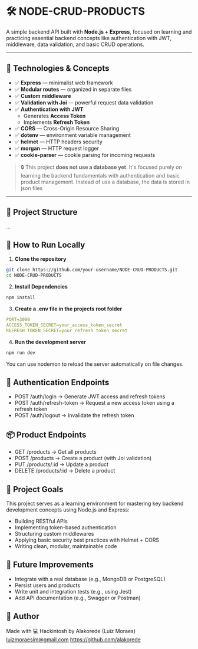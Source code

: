 # 🛠️ NODE-CRUD-PRODUCTS

A simple backend API built with **Node.js + Express**, focused on learning and practicing essential backend concepts like authentication with JWT, middleware, data validation, and basic CRUD operations.

---

## 🚀 Technologies & Concepts

- ✅ **Express** — minimalist web framework
- ✅ **Modular routes** — organized in separate files
- ✅ **Custom middleware**
- ✅ **Validation with Joi** — powerful request data validation
- ✅ **Authentication with JWT**
  - Generates **Access Token**
  - Implements **Refresh Token**
- ✅ **CORS** — Cross-Origin Resource Sharing
- ✅ **dotenv** — environment variable management
- ✅ **helmet** — HTTP headers security
- ✅ **morgan** — HTTP request logger
- ✅ **cookie-parser** — cookie parsing for incoming requests

> 🔒 This project **does not use a database yet**. It's focused purely on learning the backend fundamentals with authentication and basic product management. Instead of use a database, the data is stored in json files

---

## 📁 Project Structure

...

## 🧪 How to Run Locally

1. **Clone the repository**
```bash
git clone https://github.com/your-username/NODE-CRUD-PRODUCTS.git
cd NODE-CRUD-PRODUCTS
```
2. **Install Dependencies**
```bash
npm install
```
3. **Create a .env file in the projects root folder**
```yaml
PORT=3000
ACCESS_TOKEN_SECRET=your_access_token_secret
REFRESH_TOKEN_SECRET=your_refresh_token_secret
```
4. **Run the development server**
```bash
npm run dev
```
You can use nodemon to reload the server automatically on file changes.

## 🔐 Authentication Endpoints

- POST /auth/login → Generate JWT access and refresh tokens
- POST /auth/refresh-token → Request a new access token using a refresh token
- POST /auth/logout → Invalidate the refresh token

## 📦 Product Endpoints
- GET /products → Get all products
- POST /products → Create a product (with Joi validation)
- PUT /products/:id → Update a product
- DELETE /products/:id → Delete a product

## 📌 Project Goals
This project serves as a learning environment for mastering key backend development concepts using Node.js and Express:

- Building RESTful APIs
- Implementing token-based authentication
- Structuring custom middlewares
- Applying basic security best practices with Helmet + CORS
- Writing clean, modular, maintainable code

## 🧠 Future Improvements

 - Integrate with a real database (e.g., MongoDB or PostgreSQL)
 - Persist users and products
 - Write unit and integration tests (e.g., using Jest)
 - Add API documentation (e.g., Swagger or Postman)

 ## 👤 Author
Made with 💻 Hackintosh by Alakorede (Luìz Moraes)
luizmoraesim@gmail.com
https://github.com/alakorede

